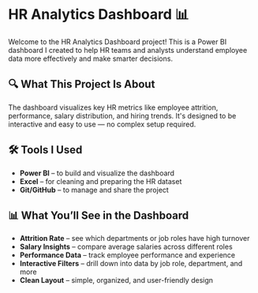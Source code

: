 # HR Analytics Dashboard 📊

Welcome to the HR Analytics Dashboard project! This is a Power BI dashboard I created to help HR teams and analysts understand employee data more effectively and make smarter decisions.

## 🔍 What This Project Is About

The dashboard visualizes key HR metrics like employee attrition, performance, salary distribution, and hiring trends. It's designed to be interactive and easy to use — no complex setup required.

## 🛠️ Tools I Used

- **Power BI** – to build and visualize the dashboard
- **Excel** – for cleaning and preparing the HR dataset
- **Git/GitHub** – to manage and share the project

## 📊 What You’ll See in the Dashboard

- **Attrition Rate** – see which departments or job roles have high turnover
- **Salary Insights** – compare average salaries across different roles
- **Performance Data** – track employee performance and experience
- **Interactive Filters** – drill down into data by job role, department, and more
- **Clean Layout** – simple, organized, and user-friendly design

